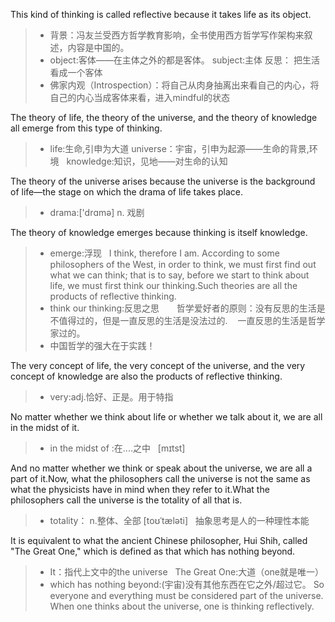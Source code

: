 This kind of thinking is called reflective because it takes life as its object.
> * 背景：冯友兰受西方哲学教育影响，全书使用西方哲学写作架构来叙述，内容是中国的。
> * object:客体——在主体之外的都是客体。 subject:主体     反思： 把生活看成一个客体
> * 佛家内观（Introspection）：将自己从肉身抽离出来看自己的内心，将自己的内心当成客体来看，进入mindful的状态

The theory of life, the theory of the universe, and the theory of knowledge all emerge from this type of thinking.
> * life:生命,引申为大道  universe：宇宙，引申为起源——生命的背景,环境   knowledge:知识，见地——对生命的认知

The theory of the universe arises because the universe is the background of life—the stage on which the drama of life takes place.
> * drama:['drɑmə]  n. 戏剧
   
The theory of knowledge emerges because thinking is itself knowledge. 
> * emerge:浮现      I think, therefore I am.
According to some philosophers of the West, in order to think, we must first find out what we can think; that is to say, before we start to think about life, we must first think our thinking.Such theories are all the products of reflective thinking. 
> * think our thinking:反思之思       哲学爱好者的原则：没有反思的生活是不值得过的，但是一直反思的生活是没法过的.    一直反思的生活是哲学家过的。
> * 中国哲学的强大在于实践！

The very concept of life, the very concept of the universe, and the very concept of knowledge are also the products of reflective thinking.
> * very:adj.恰好、正是。用于特指

No matter whether we think about life or whether we talk about it, we are all in the midst of it. 
> *  in the midst of :在....之中    [mɪtst]

And no matter whether we think or speak about the universe, we are all a part of it.Now, what the philosophers call the universe is not the same as what the physicists have in mind when they refer to it.What the philosophers call the universe is the totality of all that is.
> * totality： n.整体、全部  [toʊˈtæləti]          抽象思考是人的一种理性本能

It is equivalent to what the ancient Chinese philosopher, Hui Shih, called "The Great One," which is defined as that which has nothing beyond. 
> * It：指代上文中的the universe    The Great One:大道（one就是唯一） 
> * which has nothing beyond:(宇宙)没有其他东西在它之外/超过它。
So everyone  and everything must be considered part of the universe. When one thinks about the universe, one is thinking reflectively.
